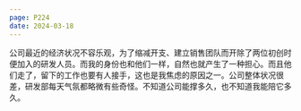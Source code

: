 ```yaml
---
page: P224
date: 2024-03-18
---
```


公司最近的经济状况不容乐观，为了缩减开支、建立销售团队而开除了两位初创时便加入的研发人员。而我的身份也和他们一样，自然也就产生了一种担心。而且他们走了，留下的工作也要有人接手，这也是我焦虑的原因之一。公司整体状况很差，研发部每天气氛都略微有些奇怪。不知道公司能撑多久，也不知道我能陪它多久。